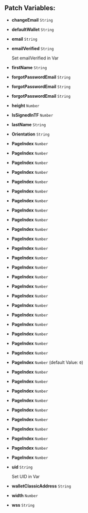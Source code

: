 ## Patch Variables:

* __changeEmail__ ```String```
* __defaultWallet__ ```String```
* __email__ ```String```
* __emailVerified__ ```String```

  Set emailVerified in Var

* __firstName__ ```String```
* __forgotPasswordEmail__ ```String```
* __forgotPasswordEmail__ ```String```
* __forgotPasswordEmail__ ```String```
* __height__ ```Number```
* __IsSignedInTF__ ```Number```
* __lastName__ ```String```
* __Orientation__ ```String```
* __PageIndex__ ```Number```
* __PageIndex__ ```Number```
* __PageIndex__ ```Number```
* __PageIndex__ ```Number```
* __PageIndex__ ```Number```
* __PageIndex__ ```Number```
* __PageIndex__ ```Number```
* __PageIndex__ ```Number```
* __PageIndex__ ```Number```
* __PageIndex__ ```Number```
* __PageIndex__ ```Number```
* __PageIndex__ ```Number```
* __PageIndex__ ```Number```
* __PageIndex__ ```Number```
* __PageIndex__ ```Number```
* __PageIndex__ ```Number```
* __PageIndex__ ```Number```
* __PageIndex__ ```Number```
* __PageIndex__ ```Number```
* __PageIndex__ ```Number```
* __PageIndex__ ```Number```
* __PageIndex__ ```Number```
* __PageIndex__ ```Number```
* __PageIndex__ ```Number``` (default Value: `0`)
* __PageIndex__ ```Number```
* __PageIndex__ ```Number```
* __PageIndex__ ```Number```
* __PageIndex__ ```Number```
* __PageIndex__ ```Number```
* __PageIndex__ ```Number```
* __PageIndex__ ```Number```
* __PageIndex__ ```Number```
* __PageIndex__ ```Number```
* __PageIndex__ ```Number```
* __uid__ ```String```

  Set UID in Var

* __walletClassicAddress__ ```String```
* __width__ ```Number```
* __wss__ ```String```

